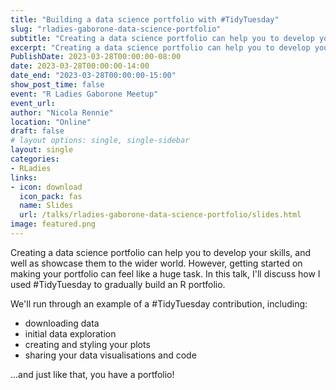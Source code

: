 ```yaml
---
title: "Building a data science portfolio with #TidyTuesday"
slug: "rladies-gaborone-data-science-portfolio"
subtitle: "Creating a data science portfolio can help you to develop your skills, and well as showcase them to the wider world. In this talk, we'll discuss how to build a portfolio with #TidyTuesday."
excerpt: "Creating a data science portfolio can help you to develop your skills, and well as showcase them to the wider world. In this talk, we'll discuss how to build a portfolio with #TidyTuesday."
PublishDate: 2023-03-28T00:00:00-08:00
date: 2023-03-28T00:00:00-14:00
date_end: "2023-03-28T00:00:00-15:00"
show_post_time: false
event: "R Ladies Gaborone Meetup"
event_url: 
author: "Nicola Rennie"
location: "Online"
draft: false
# layout options: single, single-sidebar
layout: single
categories:
- RLadies
links:
- icon: download
  icon_pack: fas
  name: Slides
  url: /talks/rladies-gaborone-data-science-portfolio/slides.html
image: featured.png
---
```


Creating a data science portfolio can help you to develop your skills, and well as showcase them to the wider world. However, getting started on making your portfolio can feel like a huge task. In this talk, I'll discuss how I used #TidyTuesday to gradually build an R portfolio.

We'll run through an example of a #TidyTuesday contribution, including:

* downloading data
* initial data exploration
* creating and styling your plots
* sharing your data visualisations and code

...and just like that, you have a portfolio!
